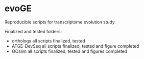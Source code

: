 # evoGE
Reproducible scripts for transcriptome evolution study

Finalized and tested folders:
- orthologs all scripts finalized, tested
- ATGE-DevSeq all scripts finalized, tested and figure completed
- GOslim all scripts finalized, tested and figures completed
